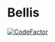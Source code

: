 # Bellis

[![CodeFactor](https://www.codefactor.io/repository/github/eai04191/bellis/badge?style=flat-square)](https://www.codefactor.io/repository/github/eai04191/bellis)
